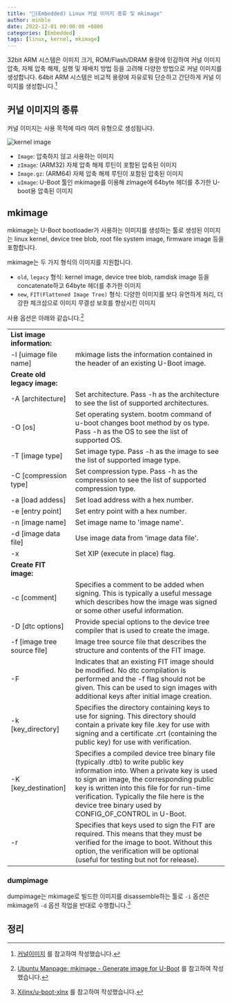 ```yaml
---
title: "💽(Embedded) Linux 커널 이미지 종류 및 mkimage"
author: minble
date: 2022-12-01 00:00:00 +0800
categories: [Embedded]
tags: [linux, kernel, mkimage]
---
```


32bit ARM 시스템은 이미지 크기, ROM/Flash/DRAM 용량에 민감하여 커널 이미지 압축, 자체 압축 해제, 실행 및 재배치 방법 등을 고려해 다양한 방법으로 커널 이미지를 생성합니다. 64bit ARM 시스템은 비교적 용량에 자유로워 단순하고 간단하게 커널 이미지를 생성합니다.[^1]

## 커널 이미지의 종류
커널 이미지는 사용 목적에 따라 여러 유형으로 생성됩니다.

![kernel image](posts/2022-12-01-image.svg)

- `Image`: 압축하지 않고 사용하는 이미지
- `zImage`: (ARM32) 자체 압축 해제 루틴이 포함된 압축된 이미지
- `Image.gz`: (ARM64) 자체 압축 해제 루틴이 포함된 압축된 이미지
- `uImage`: U-Boot 툴인 mkimage를 이용해 zImage에 64byte 헤더를 추가한 U-boot용 압축된 이미지

## mkimage
mkimage는 U-Boot bootloader가 사용하는 이미지를 생성하는 툴로 생성된 이미지는 linux kernel, device tree blob, root file system image, firmware image 등을 포함합니다. 

mkimage는 두 가지 형식의 이미지를 지원합니다.

- `old`, `legacy` 형식: kernel image, device tree blob, ramdisk image 등을 concatenate하고 64byte 헤더를 추가한 이미지
- `new`, `FIT(Flattened Image Tree)` 형식: 다양한 이미지를 보다 유연하게 처리, 더 강한 체크섬으로 이미지 무결성 보호를 향상시킨 이미지

사용 옵션은 아래와 같습니다.[^2]

|                             |                                                                                                                                                                                                                                                                                                                                      |
|-----------------------------|--------------------------------------------------------------------------------------------------------------------------------------------------------------------------------------------------------------------------------------------------------------------------------------------------------------------------------------|
| <b>List image information:</b>     |                                                                                                                                                                                                                                                                                                                                      |
| -l [uimage file name]       | mkimage lists the information contained in the header of an existing U-Boot image.                                                                                                                                                                                                                                                   |
| <b>Create old legacy image:</b>    |                                                                                                                                                                                                                                                                                                                                      |
| -A [architecture]           | Set architecture. Pass -h  as  the  architecture  to  see  the  list  of  supported architectures.                                                                                                                                                                                                                                   |
| -O [os]                     | Set operating system. bootm command of u-boot changes boot method by os type.  Pass -h as the OS to see the list of supported OS.                                                                                                                                                                                                    |
| -T [image type]             | Set image type.  Pass -h as the image to see the list of supported image type.                                                                                                                                                                                                                                                       |
| -C [compression type]       | Set compression type.  Pass -h as the compression to  see  the  list  of  supported compression type.                                                                                                                                                                                                                                |
| -a [load addess]            | Set load address with a hex number.                                                                                                                                                                                                                                                                                                  |
| -e [entry point]            | Set entry point with a hex number.                                                                                                                                                                                                                                                                                                   |
| -n [image name]             | Set image name to 'image name'.                                                                                                                                                                                                                                                                                                      |
| -d [image data file]        | Use image data from 'image data file'.                                                                                                                                                                                                                                                                                               |
| -x                          | Set XIP (execute in place) flag.                                                                                                                                                                                                                                                                                                     |
| <b>Create FIT image:</b>           |                                                                                                                                                                                                                                                                                                                                      |
| -c [comment]                | Specifies  a  comment  to be added when signing. This is typically a useful message which describes how the image was signed or some other useful information.                                                                                                                                                                       |
| -D [dtc options]            | Provide special options to the device tree compiler that  is  used  to  create  the image.                                                                                                                                                                                                                                           |
| -f [image tree source file] | Image tree source file that describes the structure and contents of the FIT image.                                                                                                                                                                                                                                                   |
| -F                          | Indicates  that  an  existing  FIT  image should be modified. No dtc compilation is performed and the -f flag should not be given.  This can be  used  to  sign  images with additional keys after initial image creation.                                                                                                           |
| -k [key_directory]          | Specifies  the  directory containing keys to use for signing. This directory should contain a private key file <name>.key  for  use  with  signing  and  a  certificate <name>.crt (containing the public key) for use with verification.                                                                                            |
| -K [key_destination]        | Specifies  a  compiled device tree binary file (typically .dtb) to write public key information into. When a private key is used to sign an  image,  the  corresponding public  key  is written into this file for for run-time verification. Typically the file here is the device tree binary used by CONFIG_OF_CONTROL in U-Boot. |
| -r                          | Specifies that keys used to sign the FIT are required. This means that they must be verified  for  the  image  to  boot.  Without this option, the verification will be optional (useful for testing but not for release).                                                                                                           |

### dumpimage
dumpimage는 mkimage로 빌드한 이미지를 disassemble하는 툴로 `-i` 옵션은 mkimage의 `-d` 옵션 작업을 반대로 수행합니다.[^3]

## 정리
[^1]: [커널이미지](http://jake.dothome.comkr/image1/) 를 참고하여 작성했습니다.
[^2]: [Ubuntu Manpage: mkimage - Generate image for U-Boot](https://manpages.ubuntu.com/manpages/trusty/man1/mkimage.1.html) 를 참고하여 작성했습니다.
[^3]: [Xilinx/u-boot-xlnx](https://github.com/Xilinx/u-boot-xlnx/blob/master/README) 를 참고하여 작성했습니다.